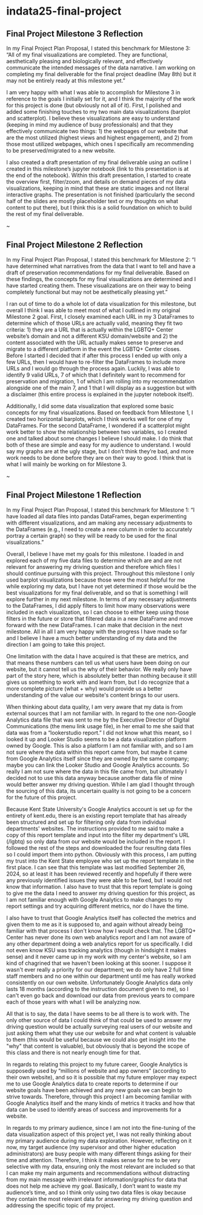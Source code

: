 # indata25-final-project

## Final Project Milestone 3 Reflection

In my Final Project Plan Proposal, I stated this benchmark for Milestone 3: “All of my final visualizations are completed. They are functional, aesthetically pleasing and biologically relevant, and effectively communicate the intended messages of the data narrative. I am working on completing my final deliverable for the final project deadline (May 8th) but it may not be entirely ready at this milestone yet.”

I am very happy with what I was able to accomplish for Milestone 3 in reference to the goals I initially set for it, and I think the majority of the work for this project is done (but obviously not all of it). First, I polished and added some finishing touches to my two main data visualizations (barplot and scatterplot). I believe these visualizations are easy to understand (keeping in mind my audience of busy professionals) and that they effectively communicate two things: 1) the webpages of our website that are the most utilized (highest views and highest engagement), and 2) from those most utilized webpages, which ones I specifically am recommending to be preserved/migrated to a new website. 

I also created a draft presentation of my final deliverable using an outline I created in this milestone’s jupyter notebook (link to this presentation is at the end of the notebook). Within this draft presentation, I started to create the overview first, filter/zoom, and details on demand pieces of my data visualizations, keeping in mind that these are static images and not literal interactive graphs. The presentation is not finished (particularly the second half of the slides are mostly placeholder text or my thoughts on what content to put there), but I think this is a solid foundation on which to build the rest of my final deliverable. 

~

## Final Project Milestone 2 Reflection

In my Final Project Plan Proposal, I stated this benchmark for Milestone 2: “I have determined what narratives from the data that I want to tell and have a draft of preservation recommendations for my final deliverable. Based on these findings, the concepts for my final visualizations are determined and I have started creating them. These visualizations are on their way to being completely functional but may not be aesthetically pleasing yet.”

I ran out of time to do a whole lot of data visualization for this milestone, but overall I think I was able to meet most of what I outlined in my original Milestone 2 goal. First, I closely examined each URL in my 3 DataFrames to determine which of those URLs are actually valid, meaning they fit two criteria: 1) they are a URL that is actually within the LGBTQ+ Center website’s domain and not a different KSU domain/website and 2) the content associated with the URL actually makes sense to preserve and migrate to a different platform in the event the LGBTQ+ Center closes. Before I started I decided that if after this process I ended up with only a few URLs, then I would have to re-filter the DataFrames to include more URLs and I would go through the process again. Luckily, I was able to identify 9 valid URLs, 7 of which that I definitely want to recommend for preservation and migration, 1 of which I am rolling into my recommendation alongside one of the main 7, and 1 that I will display as a suggestion but with a disclaimer (this entire process is explained in the jupyter notebook itself). 

Additionally, I did some data visualization that explored some basic concepts for my final visualizations. Based on feedback from Milestone 1, I created two horizontal barplots, which I think works well for one of my DataFrames. For the second DataFrame, I wondered if a scatterplot might work better to show the relationship between two variables, so I created one and talked about some changes I believe I should make. I do think that both of these are simple and easy for my audience to understand. I would say my graphs are at the ugly stage, but I don’t think they’re bad, and more work needs to be done before they are on their way to good. I think that is what I will mainly be working on for Milestone 3.

~

## Final Project Milestone 1 Reflection

In my Final Project Plan Proposal, I stated this benchmark for Milestone 1: “I have loaded all data files into pandas DataFrames, began experimenting with different visualizations, and am making any necessary adjustments to the DataFrames (e.g., I need to create a new column in order to accurately portray a certain graph) so they will be ready to be used for the final visualizations.”

Overall, I believe I have met my goals for this milestone. I loaded in and explored each of my five data files to determine which are and are not relevant for answering my driving question and therefore which files I should continue pursuing with this project. Throughout this milestone I only used barplot visualizations because those were the most helpful for me while exploring my data, but I have not yet determined if those would be the best visualizations for my final deliverable, and so that is something I will explore further in my next milestone. In terms of any necessary adjustments to the DataFrames, I did apply filters to limit how many observations were included in each visualization, so I can choose to either keep using those filters in the future or store that filtered data in a new DataFrame and move forward with the new DataFrames. I can make that decision in the next milestone. All in all I am very happy with the progress I have made so far and I believe I have a much better understanding of my data and the direction I am going to take this project. 

One limitation with the data I have acquired is that these are metrics, and that means these numbers can tell us what users have been doing on our website, but it cannot tell us the why of their behavior. We really only have part of the story here, which is absolutely better than nothing because it still gives us something to work with and learn from, but I do recognize that a more complete picture (what + why) would provide us a better understanding of the value our website's content brings to our users.

When thinking about data quality, I am very aware that my data is from external sources that I am not familiar with. In regard to the one non-Google Analytics data file that was sent to me by the Executive Director of Digital Communications (the menu link usage file), in her email to me she said that data was from a “lookerstudio report.” I did not know what this meant, so I looked it up and Looker Studio seems to be a data visualization platform owned by Google. This is also a platform I am not familiar with, and so I am not sure where the data within this report came from, but maybe it came from Google Analytics itself since they are owned by the same company; maybe you can link the Looker Studio and Google Analytics accounts. So really I am not sure where the data in this file came from, but ultimately I decided not to use this data anyway because another data file of mine would better answer my driving question. While I am glad I thought through the sourcing of this data, its uncertain quality is not going to be a concern for the future of this project.

Because Kent State University's Google Analytics account is set up for the entirety of kent.edu, there is an existing report template that has already been structured and set up for filtering only data from individual departments' websites. The instructions provided to me said to make a copy of this report template and input into the filter my department's URL (/lgbtq) so only data from our website would be included in the report. I followed the rest of the steps and downloaded the four resulting data files so I could import them into python. Obviously with this process, I am putting my trust into the Kent State employee who set up the report template in the first place. I can see that this template was last modified September 26, 2024, so at least it has been reviewed recently and hopefully if there were any previously identified issues they were able to be fixed, but I would not know that information. I also have to trust that this report template is going to give me the data I need to answer my driving question for this project, as I am not familiar enough with Google Analytics to make changes to my report settings and try acquiring different metrics, nor do I have the time.

I also have to trust that Google Analytics itself has collected the metrics and given them to me as it is supposed to, and again without already being familiar with that process I don't know how I would check that. The LGBTQ+ Center has never done its own web analytics report and I am not aware of any other department doing a web analytics report for us specifically. I did not even know KSU was tracking analytics (though in hindsight it makes sense) and it never came up in my work with my center's website, so I am kind of chagrined that we haven't been looking at this sooner. I suppose it wasn't ever really a priority for our department; we do only have 2 full time staff members and no one within our department until me has really worked consistently on our own website. Unfortunately Google Analytics data only lasts 18 months (according to the instruction document given to me), so I can't even go back and download our data from previous years to compare each of those years with what I will be analyzing now. 

All that is to say, the data I have seems to be all there is to work with. The only other source of data I could think of that could be used to answer my driving question would be actually surveying real users of our website and just asking them what they use our website for and what content is valuable to them (this would be useful because we could also get insight into the "why" that content is valuable), but obviously that is beyond the scope of this class and there is not nearly enough time for that.

In regards to relating this project to my future career, Google Analytics is supposedly used by “millions of website and app owners” (according to their own website), and so it is possible that my future employer may expect me to use Google Analytics data to create reports to determine if our website goals have been achieved and any new goals we can begin to strive towards. Therefore, through this project I am becoming familiar with Google Analytics itself and the many kinds of metrics it tracks and how that data can be used to identify areas of success and improvements for a website. 

In regards to my primary audience, since I am not into the fine-tuning of the data visualization aspect of this project yet, I was not really thinking about my primary audience during my data exploration. However, reflecting on it now, my target audience (my supervisor and other higher education administrators) are busy people with many different things asking for their time and attention. Therefore, I think it makes sense for me to be very selective with my data, ensuring only the most relevant are included so that I can make my main arguments and recommendations without distracting from my main message with irrelevant information/graphics for data that does not help me achieve my goal. Basically, I don’t want to waste my audience’s time, and so I think only using two data files is okay because they contain the most relevant data for answering my driving question and addressing the specific topic of my project. 
